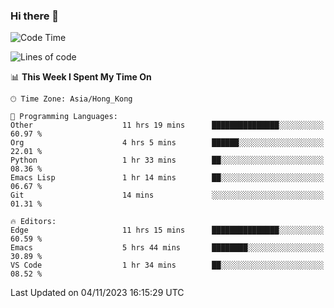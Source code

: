 ### Hi there 👋

<!--
**nicehiro/nicehiro** is a ✨ _special_ ✨ repository because its `README.md` (this file) appears on your GitHub profile.

Here are some ideas to get you started:

- 🔭 I’m currently working on ...
- 🌱 I’m currently learning ...
- 👯 I’m looking to collaborate on ...
- 🤔 I’m looking for help with ...
- 💬 Ask me about ...
- 📫 How to reach me: ...
- 😄 Pronouns: ...
- ⚡ Fun fact: ...
-->

<!--START_SECTION:waka-->
![Code Time](http://img.shields.io/badge/Code%20Time-18%20hrs%2034%20mins-blue)

![Lines of code](https://img.shields.io/badge/From%20Hello%20World%20I%27ve%20Written-2.6%20million%20lines%20of%20code-blue)

📊 **This Week I Spent My Time On** 

```text
🕑︎ Time Zone: Asia/Hong_Kong

💬 Programming Languages: 
Other                    11 hrs 19 mins      ███████████████░░░░░░░░░░   60.97 % 
Org                      4 hrs 5 mins        ██████░░░░░░░░░░░░░░░░░░░   22.01 % 
Python                   1 hr 33 mins        ██░░░░░░░░░░░░░░░░░░░░░░░   08.36 % 
Emacs Lisp               1 hr 14 mins        ██░░░░░░░░░░░░░░░░░░░░░░░   06.67 % 
Git                      14 mins             ░░░░░░░░░░░░░░░░░░░░░░░░░   01.31 % 

🔥 Editors: 
Edge                     11 hrs 15 mins      ███████████████░░░░░░░░░░   60.59 % 
Emacs                    5 hrs 44 mins       ████████░░░░░░░░░░░░░░░░░   30.89 % 
VS Code                  1 hr 34 mins        ██░░░░░░░░░░░░░░░░░░░░░░░   08.52 % 
```


 Last Updated on 04/11/2023 16:15:29 UTC
<!--END_SECTION:waka-->
